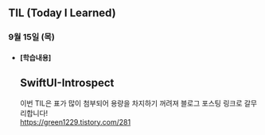 ## TIL (Today I Learned)

### 9월 15일 (목)   

- #### [학습내용] 
  ## SwiftUI-Introspect
  이번 TIL은 표가 많이 첨부되어 용량을 차지하기 꺼려져 블로그 포스팅 링크로 갈무리합니다!                      
  https://green1229.tistory.com/281
